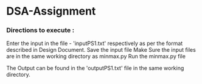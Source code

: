 # DSA-Assignment
### Directions to execute :

Enter the input in the file - 'inputPS1.txt' respectively as per the format described in Design Document.
Save the input file
Make Sure the input files are in the same working directory as minmax.py 
Run the minmax.py file

The Output can be found in the 'outputPS1.txt' file in the same working directory.

